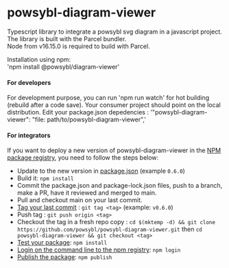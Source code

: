 # powsybl-diagram-viewer

Typescript library to integrate a powsybl svg diagram in a javascript project. The library is built with the Parcel bundler.  
Node from v16.15.0 is required to build with Parcel.

Installation using npm:  
'npm install @powsybl/diagram-viewer'  


#### For developers

For development purpose, you can run 'npm run watch' for hot building (rebuild after a code save). 
Your consumer project should point on the local distribution. Edit your package.json depedencies : 
'"powsybl-diagram-viewer": "file: path/to/powsybl-diagram-viewer",'

#### For integrators

If you want to deploy a new version of powsybl-diagram-viewer in the [NPM package registry](https://www.npmjs.com/package/@powsybl/powsybl-diagram-viewer),
you need to follow the steps below:

-   Update to the new version in [package.json](https://github.com/powsybl/powsybl-diagram-viewer/blob/main/package.json) (example `0.6.0`)
-   Build it: `npm install`
-   Commit the package.json and package-lock.json files, push to a branch, make a PR, have it reviewed and merged to main.
-   Pull and checkout main on your last commit.
-   [Tag your last commit](https://semver.org/) : `git tag <tag>` (example: `v0.6.0`)
-   Push tag : `git push origin <tag>`
-   Checkout the tag in a fresh repo copy : `cd $(mktemp -d) && git clone https://github.com/powsybl/powsybl-diagram-viewer.git` then `cd powsybl-diagram-viewer && git checkout <tag>`
-   [Test your package](https://docs.npmjs.com/creating-and-publishing-scoped-public-packages#testing-your-package): `npm install`
-   [Login on the command line to the npm registry](https://docs.npmjs.com/logging-in-to-an-npm-enterprise-registry-from-the-command-line): `npm login`
-   [Publish the package](https://docs.npmjs.com/creating-and-publishing-scoped-public-packages#publishing-scoped-public-packages): `npm publish`

